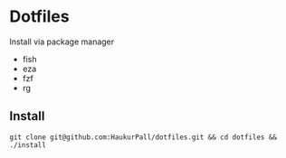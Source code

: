 # Dotfiles

Install via package manager

- fish
- eza
- fzf
- rg

## Install

```
git clone git@github.com:HaukurPall/dotfiles.git && cd dotfiles && ./install
```
